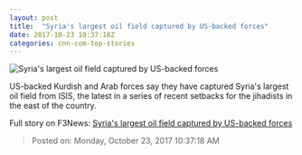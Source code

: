 ```yaml
---
layout: post
title:  "Syria's largest oil field captured by US-backed forces"
date: 2017-10-23 10:37:18Z
categories: cnn-com-top-stories
---
```


![Syria's largest oil field captured by US-backed forces](http://cdn.cnn.com/cnnnext/dam/assets/171017093833-02-raqqa-1016-super-tease.jpg)

US-backed Kurdish and Arab forces say they have captured Syria's largest oil field from ISIS, the latest in a series of recent setbacks for the jihadists in the east of the country.


Full story on F3News: [Syria's largest oil field captured by US-backed forces](http://www.f3nws.com/n/pK2GSH)

> Posted on: Monday, October 23, 2017 10:37:18 AM
